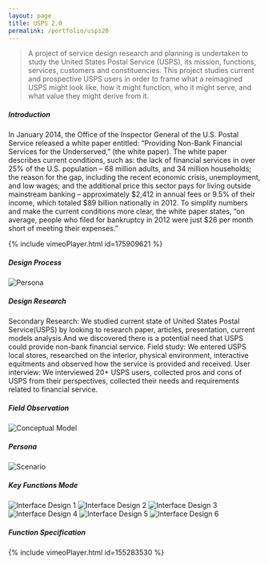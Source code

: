 ```yaml
---
layout: page
title: USPS 2.0
permalink: /portfolio/usps20
---
```


> A project of service design research and planning is undertaken to study the United States Postal Service (USPS), its mission, functions, services, customers and constituencies. This project studies current and prospective USPS users in order to frame what a reimagined USPS might look like, how it might function, who it might serve, and what value they might derive from it.


##### Introduction
In January 2014, the Office of the Inspector General of the U.S. Postal Service released a white paper entitled: “Providing Non-Bank Financial Services for the Underserved,” (the white paper). The white paper describes current conditions, such as: the lack of financial services in over 25% of the U.S. population – 68 million adults, and 34 million households; the reason for the gap, including the recent economic crisis, unemployment, and low wages; and the additional price this sector pays for living outside mainstream banking – approximately $2,412 in annual fees or 9.5% of their income, which totaled $89 billion nationally in 2012. To simplify numbers and make the current conditions more clear, the white paper states, “on average, people who filed for bankruptcy in 2012 were just $26 per month short of meeting their expenses.”

{% include vimeoPlayer.html id=175909621 %}
##### Design Process
![Persona](https://cyrus-education.github.io/images/cnip.png "Large example image")
##### Design Research
Secondary Research: We studied current state of United States Postal Service(USPS) by looking to research paper, articles, presentation, current models analysis.And we discovered there is a potential need that USPS could provide non-bank financial service.
Field study: We entered USPS local stores, researched on the interior, physical environment, interactive equitments and observed how the service is provided and received.
User interview: We interviewed 20+ USPS users, collected pros and cons of USPS from their perspectives, collected their needs and requirements related to financial service.
##### Field Observation
![Conceptual Model](https://cyrus-education.github.io/images/cnimm.png "Large example image")
##### Persona
![Scenario](https://cyrus-education.github.io/images/cnis.png "Large example image")
##### Key Functions Mode
![Interface Design 1](https://cyrus-education.github.io/images/cnii1.png "Large example image")
![Interface Design 2](https://cyrus-education.github.io/images/cnii2.png "Large example image")
![Interface Design 3](https://cyrus-education.github.io/images/cnii3.png "Large example image")
![Interface Design 4](https://cyrus-education.github.io/images/cnii4.png "Large example image")
![Interface Design 5](https://cyrus-education.github.io/images/cnii5.png "Large example image")
![Interface Design 6](https://cyrus-education.github.io/images/cnii6.png "Large example image")
##### Function Specification
{% include vimeoPlayer.html id=155283530 %}
